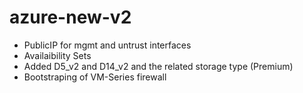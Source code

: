 # azure-new-v2

- PublicIP for mgmt and untrust interfaces
- Availaibility Sets
- Added D5_v2 and D14_v2 and the related storage type (Premium)
- Bootstraping of VM-Series firewall
